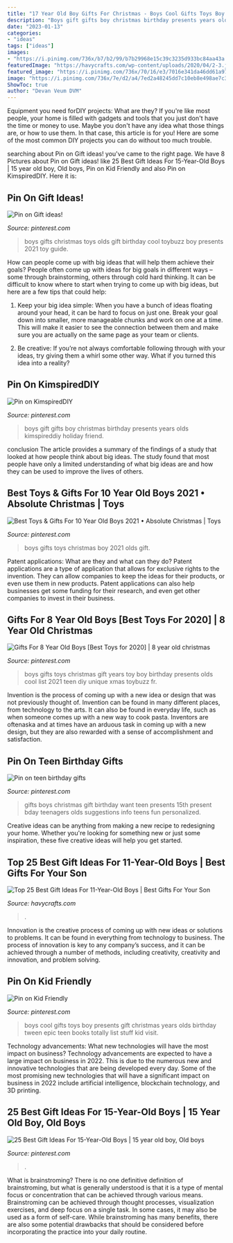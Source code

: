 ```yaml
---
title: "17 Year Old Boy Gifts For Christmas - Boys Cool Gifts Toys Boy Presents Gift Christmas Years Olds Birthday Tween Epic Teen Books Totally List Stuff Kid Visit"
description: "Boys gift gifts boy christmas birthday presents years olds kimspireddiy holiday friend"
date: "2023-01-13"
categories:
- "ideas"
tags: ["ideas"]
images:
- "https://i.pinimg.com/736x/b7/b2/99/b7b29968e15c39c3235d933bc84aa43a.jpg"
featuredImage: "https://havycrafts.com/wp-content/uploads/2020/04/2-3.jpg"
featured_image: "https://i.pinimg.com/736x/70/16/e3/7016e341da46dd61a975a31148006fd5.jpg"
image: "https://i.pinimg.com/736x/7e/d2/a4/7ed2a48245dd7c10eb8e498ae7c35f57--gifts-for-boys-top-gifts.jpg"
ShowToc: true
author: "Devan Veum DVM"
---
```



Equipment you need forDIY projects: What are they?
If you're like most people, your home is filled with gadgets and tools that you just don't have the time or money to use. Maybe you don't have any idea what those things are, or how to use them. In that case, this article is for you! Here are some of the most common DIY projects you can do without too much trouble.

	

		
searching about Pin on Gift ideas! you've came to the right page. We have 8 Pictures about Pin on Gift ideas! like 25 Best Gift Ideas For 15-Year-Old Boys | 15 year old boy, Old boys, Pin on Kid Friendly and also Pin on KimspiredDIY. Here it is:
		
    
## Pin On Gift Ideas!

<img loading=lazy src="https://i.pinimg.com/736x/b7/b2/99/b7b29968e15c39c3235d933bc84aa43a.jpg" onerror="this.onerror=null;this.src='https://tse3.mm.bing.net/th?id=OIP.bOV1oSQBoHEX6s4ulJ5_2AAAAA&amp;pid=15.1';" alt="Pin on Gift ideas!">

_Source: pinterest.com_

>boys gifts christmas toys olds gift birthday cool toybuzz boy presents 2021 toy guide. 

	

How can people come up with big ideas that will help them achieve their goals?
People often come up with ideas for big goals in different ways – some through brainstorming, others through cold hard thinking. It can be difficult to know where to start when trying to come up with big ideas, but here are a few tips that could help:
1. Keep your big idea simple: When you have a bunch of ideas floating around your head, it can be hard to focus on just one. Break your goal down into smaller, more manageable chunks and work on one at a time. This will make it easier to see the connection between them and make sure you are actually on the same page as your team or clients.

2. Be creative: If you’re not always comfortable following through with your ideas, try giving them a whirl some other way. What if you turned this idea into a reality?

    
## Pin On KimspiredDIY

<img loading=lazy src="https://i.pinimg.com/736x/c7/9f/b9/c79fb9d83d0333139031646e8e4fa11c.jpg" onerror="this.onerror=null;this.src='https://tse4.mm.bing.net/th?id=OIP.y_8NuA1uooaSiOhffkmgmwHaPG&amp;pid=15.1';" alt="Pin on KimspiredDIY">

_Source: pinterest.com_

>boys gift gifts boy christmas birthday presents years olds kimspireddiy holiday friend. 

	

conclusion
The article provides a summary of the findings of a study that looked at how people think about big ideas. The study found that most people have only a limited understanding of what big ideas are and how they can be used to improve the lives of others.

    
## Best Toys &amp; Gifts For 10 Year Old Boys 2021 • Absolute Christmas | Toys

<img loading=lazy src="https://i.pinimg.com/736x/7e/d2/a4/7ed2a48245dd7c10eb8e498ae7c35f57--gifts-for-boys-top-gifts.jpg" onerror="this.onerror=null;this.src='https://tse4.mm.bing.net/th?id=OIP._mN6Z9S8dSJ2WEuwrnlc-QHaIw&amp;pid=15.1';" alt="Best Toys &amp; Gifts For 10 Year Old Boys 2021 • Absolute Christmas | Toys">

_Source: pinterest.com_

>boys gifts toys christmas boy 2021 olds gift. 

	

Patent applications: What are they and what can they do?
Patent applications are a type of application that allows for exclusive rights to the invention. They can allow companies to keep the ideas for their products, or even use them in new products. Patent applications can also help businesses get some funding for their research, and even get other companies to invest in their business.

    
## Gifts For 8 Year Old Boys [Best Toys For 2020] | 8 Year Old Christmas

<img loading=lazy src="https://i.pinimg.com/736x/04/02/85/04028590d7554510a04e120e1f05cd3c.jpg" onerror="this.onerror=null;this.src='https://tse1.mm.bing.net/th?id=OIP.m_CYqFOnl89UteMkEAr3AAHaOG&amp;pid=15.1';" alt="Gifts For 8 Year Old Boys [Best Toys for 2020] | 8 year old christmas">

_Source: pinterest.com_

>boys gifts toys christmas gift years toy boy birthday presents olds cool list 2021 teen diy unique xmas toybuzz fr. 

	

Invention is the process of coming up with a new idea or design that was not previously thought of. Invention can be found in many different places, from technology to the arts. It can also be found in everyday life, such as when someone comes up with a new way to cook pasta. Inventors are oftenaska and at times have an arduous task in coming up with a new design, but they are also rewarded with a sense of accomplishment and satisfaction.

    
## Pin On Teen Birthday Gifts

<img loading=lazy src="https://i.pinimg.com/736x/70/16/e3/7016e341da46dd61a975a31148006fd5.jpg" onerror="this.onerror=null;this.src='https://tse1.mm.bing.net/th?id=OIP.g5b6DAsDWZUby3xrlvEOAgHaPH&amp;pid=15.1';" alt="Pin on teen birthday gifts">

_Source: pinterest.com_

>gifts boys christmas gift birthday want teen presents 15th present bday teenagers olds suggestions info teens fun personalized. 

	

Creative ideas can be anything from making a new recipe to redesigning your home. Whether you're looking for something new or just some inspiration, these five creative ideas will help you get started.

    
## Top 25 Best Gift Ideas For 11-Year-Old Boys | Best Gifts For Your Son

<img loading=lazy src="https://havycrafts.com/wp-content/uploads/2020/04/2-3.jpg" onerror="this.onerror=null;this.src='https://tse2.mm.bing.net/th?id=OIP.TADcXRVaHDv_8rduDzf2cAHaLH&amp;pid=15.1';" alt="Top 25 Best Gift Ideas For 11-Year-Old Boys | Best Gifts For Your Son">

_Source: havycrafts.com_

>. 

	

Innovation is the creative process of coming up with new ideas or solutions to problems. It can be found in everything from technology to business. The process of innovation is key to any company’s success, and it can be achieved through a number of methods, including creativity, creativity and innovation, and problem solving.

    
## Pin On Kid Friendly

<img loading=lazy src="https://i.pinimg.com/originals/f2/b2/89/f2b289cbaade113072936fc5f3fd9146.jpg" onerror="this.onerror=null;this.src='https://tse2.mm.bing.net/th?id=OIP.5kzIAzcuA7kJsd8kJToUcgHaLG&amp;pid=15.1';" alt="Pin on Kid Friendly">

_Source: pinterest.com_

>boys cool gifts toys boy presents gift christmas years olds birthday tween epic teen books totally list stuff kid visit. 

	

Technology advancements: What new technologies will have the most impact on business?
Technology advancements are expected to have a large impact on business in 2022. This is due to the numerous new and innovative technologies that are being developed every day. Some of the most promising new technologies that will have a significant impact on business in 2022 include artificial intelligence, blockchain technology, and 3D printing.

    
## 25 Best Gift Ideas For 15-Year-Old Boys | 15 Year Old Boy, Old Boys

<img loading=lazy src="https://i.pinimg.com/736x/d4/65/23/d46523fc7e22f31513726d01d8631a5d.jpg" onerror="this.onerror=null;this.src='https://tse3.mm.bing.net/th?id=OIP.DyHbO1Xy3AzPWa9t83pLSwHaLH&amp;pid=15.1';" alt="25 Best Gift Ideas For 15-Year-Old Boys | 15 year old boy, Old boys">

_Source: pinterest.com_

>. 

	

What is brainstroming?
There is no one definitive definition of brainstroming, but what is generally understood is that it is a type of mental focus or concentration that can be achieved through various means. Brainstroming can be achieved through thought processes, visualization exercises, and deep focus on a single task. In some cases, it may also be used as a form of self-care. While brainstroming has many benefits, there are also some potential drawbacks that should be considered before incorporating the practice into your daily routine.

